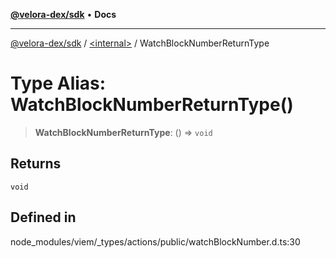 [**@velora-dex/sdk**](../../README.md) • **Docs**

***

[@velora-dex/sdk](../../globals.md) / [\<internal\>](../README.md) / WatchBlockNumberReturnType

# Type Alias: WatchBlockNumberReturnType()

> **WatchBlockNumberReturnType**: () => `void`

## Returns

`void`

## Defined in

node\_modules/viem/\_types/actions/public/watchBlockNumber.d.ts:30
